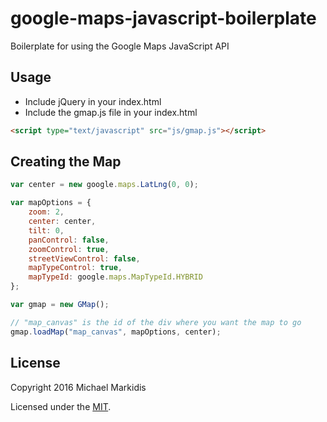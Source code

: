 google-maps-javascript-boilerplate
==================================
Boilerplate for using the Google Maps JavaScript API

Usage
-----
- Include jQuery in your index.html
- Include the gmap.js file in your index.html
```html
<script type="text/javascript" src="js/gmap.js"></script>
```

Creating the Map
----------------
```javascript
var center = new google.maps.LatLng(0, 0);

var mapOptions = {
	zoom: 2,
	center: center,
	tilt: 0,
	panControl: false,
	zoomControl: true,
	streetViewControl: false,
	mapTypeControl: true,
	mapTypeId: google.maps.MapTypeId.HYBRID
};

var gmap = new GMap();

// "map_canvas" is the id of the div where you want the map to go
gmap.loadMap("map_canvas", mapOptions, center);
```

License
-------
Copyright 2016 Michael Markidis

Licensed under the [MIT][mitlicense].

[mitlicense]: MIT-LICENSE.txt
